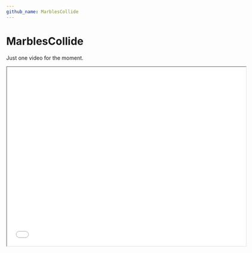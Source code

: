 ```yaml
---
github_name: MarblesCollide
---
```


MarblesCollide
==============

Just one video for the moment.

<iframe width="640" height="480" src="//www.youtube.com/embed/9y4D8cbrjJ0?rel=0" allowfullscreen></iframe>
